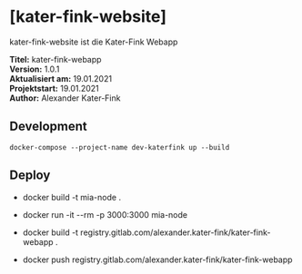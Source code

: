 # [kater-fink-website]

kater-fink-website ist die Kater-Fink Webapp

**Titel:** kater-fink-webapp<br>
**Version:** 1.0.1<br>
**Aktualisiert am:** 19.01.2021<br>
**Projektstart:** 19.01.2021<br>
**Author:** Alexander Kater-Fink<br>

## Development

`docker-compose --project-name dev-katerfink up --build`

## Deploy

- docker build -t mia-node .
- docker run -it --rm -p 3000:3000 mia-node

- docker build -t registry.gitlab.com/alexander.kater-fink/kater-fink-webapp .
- docker push registry.gitlab.com/alexander.kater-fink/kater-fink-webapp
